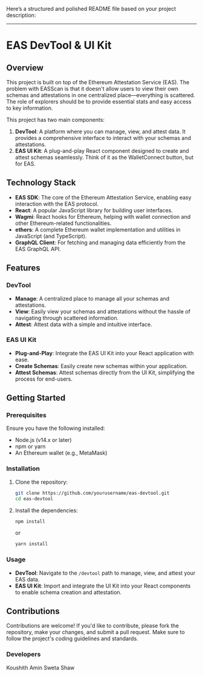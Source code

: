 Here’s a structured and polished README file based on your project description:

---

# EAS DevTool & UI Kit

## Overview

This project is built on top of the Ethereum Attestation Service (EAS). The problem with EASScan is that it doesn't allow users to view their own schemas and attestations in one centralized place—everything is scattered. The role of explorers should be to provide essential stats and easy access to key information.

This project has two main components:

1. **DevTool**: A platform where you can manage, view, and attest data. It provides a comprehensive interface to interact with your schemas and attestations.
2. **EAS UI Kit**: A plug-and-play React component designed to create and attest schemas seamlessly. Think of it as the WalletConnect button, but for EAS.

## Technology Stack

- **EAS SDK**: The core of the Ethereum Attestation Service, enabling easy interaction with the EAS protocol.
- **React**: A popular JavaScript library for building user interfaces.
- **Wagmi**: React hooks for Ethereum, helping with wallet connection and other Ethereum-related functionalities.
- **ethers**: A complete Ethereum wallet implementation and utilities in JavaScript (and TypeScript).
- **GraphQL Client**: For fetching and managing data efficiently from the EAS GraphQL API.

## Features

### DevTool

- **Manage**: A centralized place to manage all your schemas and attestations.
- **View**: Easily view your schemas and attestations without the hassle of navigating through scattered information.
- **Attest**: Attest data with a simple and intuitive interface.

### EAS UI Kit

- **Plug-and-Play**: Integrate the EAS UI Kit into your React application with ease.
- **Create Schemas**: Easily create new schemas within your application.
- **Attest Schemas**: Attest schemas directly from the UI Kit, simplifying the process for end-users.

## Getting Started

### Prerequisites

Ensure you have the following installed:

- Node.js (v14.x or later)
- npm or yarn
- An Ethereum wallet (e.g., MetaMask)

### Installation

1. Clone the repository:

   ```bash
   git clone https://github.com/yourusername/eas-devtool.git
   cd eas-devtool
   ```

2. Install the dependencies:
   ```bash
   npm install
   ```
   or
   ```bash
   yarn install
   ```

### Usage

- **DevTool**: Navigate to the `/devtool` path to manage, view, and attest your EAS data.
- **EAS UI Kit**: Import and integrate the UI Kit into your React components to enable schema creation and attestation.

## Contributions

Contributions are welcome! If you'd like to contribute, please fork the repository, make your changes, and submit a pull request. Make sure to follow the project's coding guidelines and standards.

### Developers

Koushith Amin
Sweta Shaw
